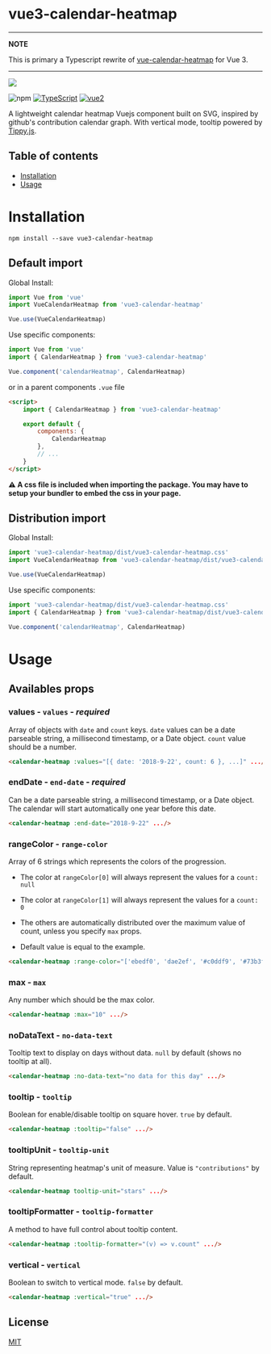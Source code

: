 # vue3-calendar-heatmap

---
**NOTE**

This is primary a Typescript rewrite of [vue-calendar-heatmap](https://github.com/julienr114/vue-calendar-heatmap) for Vue 3.

---


![](https://i.imgur.com/ntYYTKX.png)

![npm](https://img.shields.io/npm/v/vue3-calendar-heatmap.svg?style=flat-square)
[![TypeScript](https://img.shields.io/badge/-Typescript-informational?style=flat-square)](https://www.typescriptlang.org/)
[![vue2](https://img.shields.io/badge/vue-3.x-brightgreen.svg?style=flat-square)](https://vuejs.org/)

A lightweight calendar heatmap Vuejs component built on SVG, inspired by github's contribution calendar graph. With vertical mode, tooltip powered
by [Tippy.js](https://github.com/atomiks/tippyjs).

## Table of contents

- [Installation](#installation)
- [Usage](#usage)

# Installation

```shell
npm install --save vue3-calendar-heatmap
```

## Default import

Global Install:

```javascript
import Vue from 'vue'
import VueCalendarHeatmap from 'vue3-calendar-heatmap'

Vue.use(VueCalendarHeatmap)
```

Use specific components:

```javascript
import Vue from 'vue'
import { CalendarHeatmap } from 'vue3-calendar-heatmap'

Vue.component('calendarHeatmap', CalendarHeatmap)
```

or in a parent components `.vue` file

```html
<script>
    import { CalendarHeatmap } from 'vue3-calendar-heatmap'

    export default {
        components: {
            CalendarHeatmap
        },
        // ...
    }
</script>
```

**⚠️ A css file is included when importing the package. You may have to setup your bundler to embed the css in your page.**

## Distribution import

Global Install:

```javascript
import 'vue3-calendar-heatmap/dist/vue3-calendar-heatmap.css'
import VueCalendarHeatmap from 'vue3-calendar-heatmap/dist/vue3-calendar-heatmap.common'

Vue.use(VueCalendarHeatmap)
```

Use specific components:

```javascript
import 'vue3-calendar-heatmap/dist/vue3-calendar-heatmap.css'
import { CalendarHeatmap } from 'vue3-calendar-heatmap/dist/vue3-calendar-heatmap.common'

Vue.component('calendarHeatmap', CalendarHeatmap)
```

# Usage

## Availables props

### **values** - `values` - _required_
Array of objects with `date` and `count` keys. `date` values can be a date parseable string, a millisecond timestamp, or a Date object. `count` value should be
a number.

```html
<calendar-heatmap :values="[{ date: '2018-9-22', count: 6 }, ...]" .../>
```
### **endDate** - `end-date` - _required_
Can be a date parseable string, a millisecond timestamp, or a Date object. The calendar will start automatically one year before this date.
```html
<calendar-heatmap :end-date="2018-9-22" .../>
```

### **rangeColor** - `range-color`
Array of 6 strings which represents the colors of the progression.

- The color at `rangeColor[0]` will always represent the values for a `count: null`
- The color at `rangeColor[1]` will always represent the values for a `count: 0`
- The others are automatically distributed over the maximum value of count, unless you specify `max` props.

- Default value is equal to the example.
```html
<calendar-heatmap :range-color="['ebedf0', 'dae2ef', '#c0ddf9', '#73b3f3', '#3886e1', '#17459e']" .../>
```

### **max** - `max`
Any number which should be the max color.
```html
<calendar-heatmap :max="10" .../>
```

### **noDataText** - `no-data-text`
Tooltip text to display on days without data. `null` by default (shows no tooltip at all).
```html
<calendar-heatmap :no-data-text="no data for this day" .../>
```

### **tooltip** - `tooltip`
Boolean for enable/disable tooltip on square hover. `true` by default.
```html
<calendar-heatmap :tooltip="false" .../>
```

### **tooltipUnit** - `tooltip-unit`
String representing heatmap's unit of measure. Value is `"contributions"` by default.
```html
<calendar-heatmap tooltip-unit="stars" .../>
```

### **tooltipFormatter** - `tooltip-formatter`
A method to have full control about tooltip content.
```html
<calendar-heatmap :tooltip-formatter="(v) => v.count" .../>
```

### **vertical** - `vertical`
Boolean to switch to vertical mode. `false` by default.
```html
<calendar-heatmap :vertical="true" .../>
```

## License

[MIT](http://opensource.org/licenses/MIT)
